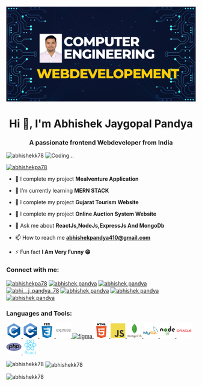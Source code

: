 ![logo](https://github.com/Abhishekk78/Abhishekk78/blob/main/Banner.JPG.jpg)

<h1 align="center">Hi 👋, I'm Abhishek Jaygopal Pandya</h1>
<h3 align="center">A passionate frontend Webdeveloper from India</h3>
<img align="right" alt="Coding..." width="400" src="https://cdn.dribbble.com/users/2069402/screenshots/5574718/media/8c5a6ae295d7b6e73adaa9ae68b3b8fd.gif"
/></img>
<p align="left"> <img src="https://komarev.com/ghpvc/?username=abhishekk78&label=Profile%20views&color=0e75b6&style=flat" alt="abhishekk78" /> </p>

<p align="left"> <a href="https://twitter.com/abhishekpa78" target="blank"><img src="https://img.shields.io/twitter/follow/abhishekpa78?logo=twitter&style=for-the-badge" alt="abhishekpa78" /></a> </p>

- 🔭 I complete my project **Mealventure Application**

- 🌱 I’m currently learning **MERN STACK**

- 👯 I complete my project **Gujarat Tourism Website**

- 🤝 I complete my project **Online Auction System Website**

- 💬 Ask me about **ReactJs,NodeJs,ExpressJs And MongoDb**

- 📫 How to reach me **abhishekpandya410@gmail.com**

- ⚡ Fun fact **I Am Very Funny 😁**

<h3 align="left">Connect with me:</h3>
<p align="left">
<a href="https://twitter.com/abhishekpa78" target="blank"><img align="center" src="https://raw.githubusercontent.com/rahuldkjain/github-profile-readme-generator/master/src/images/icons/Social/twitter.svg" alt="abhishekpa78" height="30" width="40" /></a>
<a href="https://linkedin.com/in/abhishek pandya" target="blank"><img align="center" src="https://raw.githubusercontent.com/rahuldkjain/github-profile-readme-generator/master/src/images/icons/Social/linked-in-alt.svg" alt="abhishek pandya" height="30" width="40" /></a>
<a href="https://fb.com/abhishek pandya" target="blank"><img align="center" src="https://raw.githubusercontent.com/rahuldkjain/github-profile-readme-generator/master/src/images/icons/Social/facebook.svg" alt="abhishek pandya" height="30" width="40" /></a>
<a href="https://instagram.com/abhi__j_pandya_78" target="blank"><img align="center" src="https://raw.githubusercontent.com/rahuldkjain/github-profile-readme-generator/master/src/images/icons/Social/instagram.svg" alt="abhi__j_pandya_78" height="30" width="40" /></a>
<a href="https://www.youtube.com/c/abhishek pandya" target="blank"><img align="center" src="https://raw.githubusercontent.com/rahuldkjain/github-profile-readme-generator/master/src/images/icons/Social/youtube.svg" alt="abhishek pandya" height="30" width="40" /></a>
<a href="https://www.linkedin.com/in/abhishek-pandya-8449b7250/" target="blank"><img align="center" src="https://upload.wikimedia.org/wikipedia/commons/thumb/8/81/LinkedIn_icon.svg/1200px-LinkedIn_icon.svg.png" alt="abhishek pandya" height="30" width="40" /></a> 
<a href="https://mail.google.com/mail/u/0/" target="blank"><img align="center" src="https://www.shutterstock.com/image-vector/gomel-belarus-january-29-2024-260nw-2418935307.jpg" alt="abhishek pandya" height="30" width="40" /></a>   
</p>

<h3 align="left">Languages and Tools:</h3>
<p align="left"> <a href="https://www.cprogramming.com/" target="_blank" rel="noreferrer"> <img src="https://raw.githubusercontent.com/devicons/devicon/master/icons/c/c-original.svg" alt="c" width="40" height="40"/> </a> <a href="https://www.w3schools.com/cpp/" target="_blank" rel="noreferrer"> <img src="https://raw.githubusercontent.com/devicons/devicon/master/icons/cplusplus/cplusplus-original.svg" alt="cplusplus" width="40" height="40"/> </a> <a href="https://www.w3schools.com/css/" target="_blank" rel="noreferrer"> <img src="https://raw.githubusercontent.com/devicons/devicon/master/icons/css3/css3-original-wordmark.svg" alt="css3" width="40" height="40"/> </a> <a href="https://expressjs.com" target="_blank" rel="noreferrer"> <img src="https://raw.githubusercontent.com/devicons/devicon/master/icons/express/express-original-wordmark.svg" alt="express" width="40" height="40"/> </a> <a href="https://www.figma.com/" target="_blank" rel="noreferrer"> <img src="https://www.vectorlogo.zone/logos/figma/figma-icon.svg" alt="figma" width="40" height="40"/> </a> <a href="https://www.w3.org/html/" target="_blank" rel="noreferrer"> <img src="https://raw.githubusercontent.com/devicons/devicon/master/icons/html5/html5-original-wordmark.svg" alt="html5" width="40" height="40"/> </a> <a href="https://developer.mozilla.org/en-US/docs/Web/JavaScript" target="_blank" rel="noreferrer"> <img src="https://raw.githubusercontent.com/devicons/devicon/master/icons/javascript/javascript-original.svg" alt="javascript" width="40" height="40"/> </a> <a href="https://www.mongodb.com/" target="_blank" rel="noreferrer"> <img src="https://raw.githubusercontent.com/devicons/devicon/master/icons/mongodb/mongodb-original-wordmark.svg" alt="mongodb" width="40" height="40"/> </a> <a href="https://www.mysql.com/" target="_blank" rel="noreferrer"> <img src="https://raw.githubusercontent.com/devicons/devicon/master/icons/mysql/mysql-original-wordmark.svg" alt="mysql" width="40" height="40"/> </a> <a href="https://nodejs.org" target="_blank" rel="noreferrer"> <img src="https://raw.githubusercontent.com/devicons/devicon/master/icons/nodejs/nodejs-original-wordmark.svg" alt="nodejs" width="40" height="40"/> </a> <a href="https://www.oracle.com/" target="_blank" rel="noreferrer"> <img src="https://raw.githubusercontent.com/devicons/devicon/master/icons/oracle/oracle-original.svg" alt="oracle" width="40" height="40"/> </a> <a href="https://www.php.net" target="_blank" rel="noreferrer"> <img src="https://raw.githubusercontent.com/devicons/devicon/master/icons/php/php-original.svg" alt="php" width="40" height="40"/> </a> <a href="https://reactjs.org/" target="_blank" rel="noreferrer"> <img src="https://raw.githubusercontent.com/devicons/devicon/master/icons/react/react-original-wordmark.svg" alt="react" width="40" height="40"/> </a> </p>

<p><img align="left" src="https://github-readme-stats.vercel.app/api/top-langs?username=abhishekk78&show_icons=true&locale=en&layout=compact" alt="abhishekk78" /></p>

<p>&nbsp;<img align="center" src="https://github-readme-stats.vercel.app/api?username=abhishekk78&show_icons=true&locale=en" alt="abhishekk78" /></p>

<p><img align="center" src="https://github-readme-streak-stats.herokuapp.com/?user=abhishekk78&" alt="abhishekk78" /></p>
